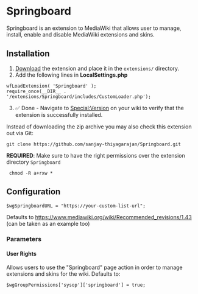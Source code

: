 # Springboard

Springboard is an extension to MediaWiki that allows user to 
manage, install, enable and disable MediaWiki extensions and 
skins.

## Installation  
1) <a href = "https://github.com/sanjay-thiyagarajan/Springboard/archive/refs/heads/main.zip">Download</a> the extension and place it in the ```extensions/``` directory.  
2) Add the following lines in **LocalSettings.php**  
```
wfLoadExtension( 'Springboard' );
require_once(__DIR__ . '/extensions/Springboard/includes/CustomLoader.php');
```
3) ✅ Done - Navigate to [Special:Version](https://www.mediawiki.org/wiki/Special:Version) on your wiki to verify that the extension is successfully installed.

Instead of downloading the zip archive you may also check this extension out via Git:
```
git clone https://github.com/sanjay-thiyagarajan/Springboard.git
```

**REQUIRED**: Make sure to have the right permissions over the extension directory `Springboard`   

   ```
    chmod -R a+rxw *
   ```
## Configuration  
```
$wgSpringboardURL = "https://your-custom-list-url";
```  
Defaults to https://www.mediawiki.org/wiki/Recommended_revisions/1.43 (can be taken as an example too)
### Parameters
#### User Rights  
Allows users to use the "Springboard" page action in order to manage extensions and skins for the wiki. Defaults to:
```
$wgGroupPermissions['sysop']['springboard'] = true;
```  
